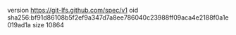 version https://git-lfs.github.com/spec/v1
oid sha256:bf91d86108b5f2ef9a347d7a8ee786040c23988ff09aca4e2188f0a1e019ad1a
size 10864
